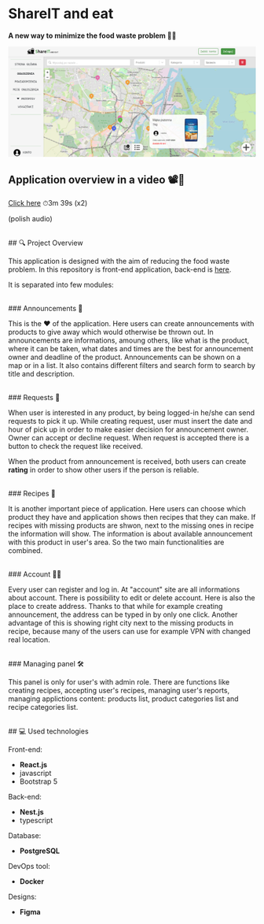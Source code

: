 # ShareIT and eat
**A new way to minimize the food waste problem 🌱🧡**

<img src="https://github.com/HelloNatalia/licencjat-frontend/blob/main/licencjat-frontend/readme-img/screen.png"/>

## Application overview in a video 📽👀

[Click here](https://drive.google.com/file/d/13uAb_8Ez_j-lIHcUO7ImND2hBWEMYkLi/view?usp=drive_link) 
⏱3m 39s (x2)

(polish audio)

<br>
## 🔍 Project Overview

This application is designed with the aim of reducing the food waste problem. In this repository is front-end application, back-end is [here](https://github.com/HelloNatalia/licencjat-backend).

It is separated into few modules:

<br>
### Announcements 🤝

This is the ❤️ of the application. Here users can create announcements with products to give away which would otherwise be thrown out. In announcements are informations, amoung others, like what is the product, where it can be taken, what dates and times are the best for announcement owner and deadline of the product. 
Announcements can be shown on a map or in a list. It also contains different filters and search form to search by title and description.

<br>
### Requests 🔔

When user is interested in any product, by being logged-in he/she can send requests to pick it up. While creating request, user must insert the date and hour of pick up in order to make easier decision for announcement owner. Owner can accept or decline request. When request is accepted there is a button to check the request like received. 

When the product from announcement is received, both users can create **rating** in order to show other users if the person is reliable.

<br>
### Recipes 🥗

It is another important piece of application. Here users can choose which product they have and application shows then recipes that they can make. If recipes with missing products are shwon, next to the missing ones in recipe the information will show. The information is about available announcement with this product in user's area. So the two main functionalities are combined.

<br>
### Account 👩‍🌾

Every user can register and log in. At "account" site are all informations about account. There is possibility to edit or delete account. Here is also the place to create address. Thanks to that while for example creating announcement, the address can be typed in by only one click. Another advantage of this is showing right city next to the missing products in recipe, because many of the users can use for example VPN with changed real location.

<br>
### Managing panel 🛠

This panel is only for user's with admin role. There are functions like creating recipes, accepting user's recipes, managing user's reports, managing applictions content: products list, product categories list and recipe categories list.


<br>
## 💻 Used technologies

Front-end:
- **React.js**
- javascript
- Bootstrap 5

Back-end:
- **Nest.js**
- typescript

Database:
- **PostgreSQL**

DevOps tool:
- **Docker**

Designs:
- **Figma**
